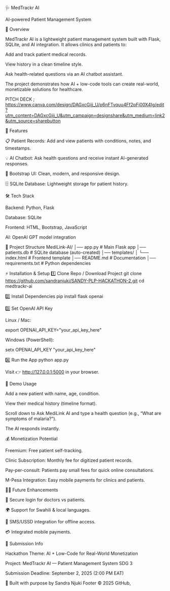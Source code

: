 🩺 MedTrackr AI

AI-powered Patient Management System

📌 Overview

MedTrackr AI is a lightweight patient management system built with Flask, SQLite, and AI integration. It allows clinics and patients to:

Add and track patient medical records.

View history in a clean timeline style.

Ask health-related questions via an AI chatbot assistant.

The project demonstrates how AI + low-code tools can create real-world, monetizable solutions for healthcare.

PITCH DECK ; https://www.canva.com/design/DAGxcGijj_U/p6nFTvquu4Ff2pFj00X4Ig/edit?utm_content=DAGxcGijj_U&utm_campaign=designshare&utm_medium=link2&utm_source=sharebutton

🚀 Features

📋 Patient Records: Add and view patients with conditions, notes, and timestamps.

💡 AI Chatbot: Ask health questions and receive instant AI-generated responses.

🎨 Bootstrap UI: Clean, modern, and responsive design.

🗄 SQLite Database: Lightweight storage for patient history.

🛠 Tech Stack

Backend: Python, Flask

Database: SQLite

Frontend: HTML, Bootstrap, JavaScript

AI: OpenAI GPT model integration

📂 Project Structure MediLink-AI/ │── app.py # Main Flask app │── patients.db # SQLite database (auto-created) │── templates/ │ └── index.html # Frontend template │── README.md # Documentation │── requirements.txt # Python dependencies

⚡ Installation & Setup 1️⃣ Clone Repo / Download Project git clone https://github.com/sandranjuki/SANDY-PLP-HACKATHON-2.git cd medtrackr-ai

2️⃣ Install Dependencies pip install flask openai

3️⃣ Set OpenAI API Key

Linux / Mac:

export OPENAI_API_KEY="your_api_key_here"

Windows (PowerShell):

setx OPENAI_API_KEY "your_api_key_here"

4️⃣ Run the App python app.py

Visit 👉 http://127.0.0.1:5000 in your browser.

🎯 Demo Usage

Add a new patient with name, age, condition.

View their medical history (timeline format).

Scroll down to Ask MediLink AI and type a health question (e.g., “What are symptoms of malaria?”).

The AI responds instantly.

💰 Monetization Potential

Freemium: Free patient self-tracking.

Clinic Subscription: Monthly fee for digitized patient records.

Pay-per-consult: Patients pay small fees for quick online consultations.

M-Pesa Integration: Easy mobile payments for clinics and patients.

👩‍⚕️ Future Enhancements

🔐 Secure login for doctors vs patients.

🌍 Support for Swahili & local languages.

📲 SMS/USSD integration for offline access.

💳 Integrated mobile payments.

📅 Submission Info

Hackathon Theme: AI + Low-Code for Real-World Monetization

Project: MedTrackr AI — Patient Management System SDG 3

Submission Deadline: September 2, 2025 (2:00 PM EAT)

💙 Built with purpose by Sandra Njuki
Footer
© 2025 GitHub, 
